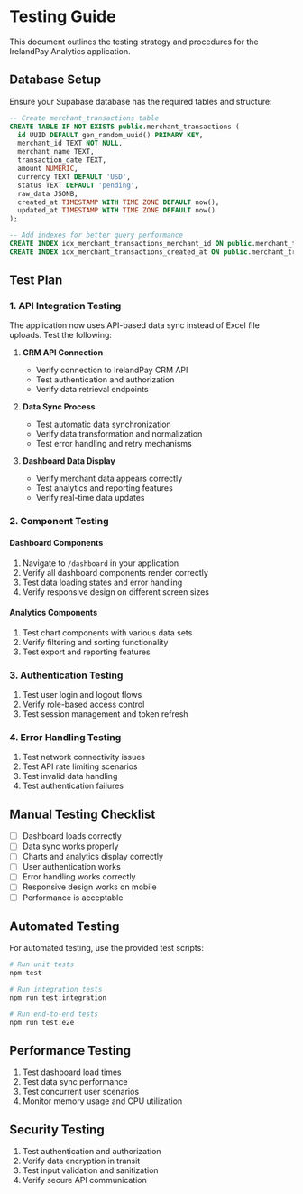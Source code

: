 # Testing Guide

This document outlines the testing strategy and procedures for the IrelandPay Analytics application.

## Database Setup

Ensure your Supabase database has the required tables and structure:

```sql
-- Create merchant_transactions table
CREATE TABLE IF NOT EXISTS public.merchant_transactions (
  id UUID DEFAULT gen_random_uuid() PRIMARY KEY,
  merchant_id TEXT NOT NULL,
  merchant_name TEXT,
  transaction_date TEXT,
  amount NUMERIC,
  currency TEXT DEFAULT 'USD',
  status TEXT DEFAULT 'pending',
  raw_data JSONB,
  created_at TIMESTAMP WITH TIME ZONE DEFAULT now(),
  updated_at TIMESTAMP WITH TIME ZONE DEFAULT now()
);

-- Add indexes for better query performance
CREATE INDEX idx_merchant_transactions_merchant_id ON public.merchant_transactions(merchant_id);
CREATE INDEX idx_merchant_transactions_created_at ON public.merchant_transactions(created_at);
```

## Test Plan

### 1. API Integration Testing

The application now uses API-based data sync instead of Excel file uploads. Test the following:

1. **CRM API Connection**
   - Verify connection to IrelandPay CRM API
   - Test authentication and authorization
   - Verify data retrieval endpoints

2. **Data Sync Process**
   - Test automatic data synchronization
   - Verify data transformation and normalization
   - Test error handling and retry mechanisms

3. **Dashboard Data Display**
   - Verify merchant data appears correctly
   - Test analytics and reporting features
   - Verify real-time data updates

### 2. Component Testing

#### Dashboard Components

1. Navigate to `/dashboard` in your application
2. Verify all dashboard components render correctly
3. Test data loading states and error handling
4. Verify responsive design on different screen sizes

#### Analytics Components

1. Test chart components with various data sets
2. Verify filtering and sorting functionality
3. Test export and reporting features

### 3. Authentication Testing

1. Test user login and logout flows
2. Verify role-based access control
3. Test session management and token refresh

### 4. Error Handling Testing

1. Test network connectivity issues
2. Test API rate limiting scenarios
3. Test invalid data handling
4. Test authentication failures

## Manual Testing Checklist

- [ ] Dashboard loads correctly
- [ ] Data sync works properly
- [ ] Charts and analytics display correctly
- [ ] User authentication works
- [ ] Error handling works correctly
- [ ] Responsive design works on mobile
- [ ] Performance is acceptable

## Automated Testing

For automated testing, use the provided test scripts:

```bash
# Run unit tests
npm test

# Run integration tests
npm run test:integration

# Run end-to-end tests
npm run test:e2e
```

## Performance Testing

1. Test dashboard load times
2. Test data sync performance
3. Test concurrent user scenarios
4. Monitor memory usage and CPU utilization

## Security Testing

1. Test authentication and authorization
2. Verify data encryption in transit
3. Test input validation and sanitization
4. Verify secure API communication
